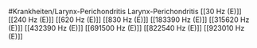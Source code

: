 #Krankheiten/Larynx-Perichondritis
Larynx-Perichondritis
[[30 Hz (E)]]
[[240 Hz (E)]]
[[620 Hz (E)]]
[[830 Hz (E)]]
[[183390 Hz (E)]]
[[315620 Hz (E)]]
[[432390 Hz (E)]]
[[691500 Hz (E)]]
[[822540 Hz (E)]]
[[923010 Hz (E)]]